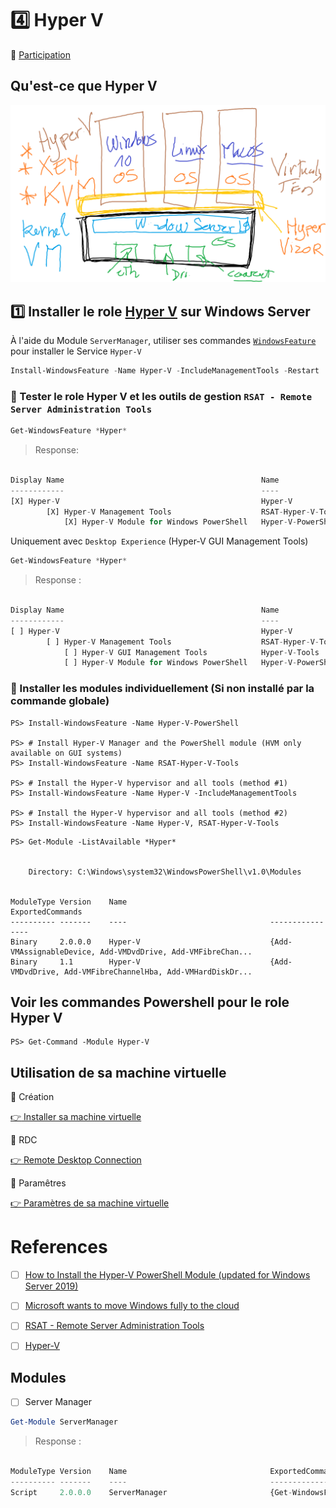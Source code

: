 # :four: Hyper V 

:tada: [Participation](.scripts/Participation.md)

## Qu'est-ce que Hyper V

<img src=images/Hyper-V.png width='' height='' > </img>

## :one: Installer le role [Hyper V](https://docs.microsoft.com/en-us/windows-server/virtualization/hyper-v/get-started/install-the-hyper-v-role-on-windows-server) sur Windows Server 

À l'aide du Module `ServerManager`, utiliser ses commandes [`WindowsFeature`](.docs/WF.md) pour installer le Service `Hyper-V`

```powershell
Install-WindowsFeature -Name Hyper-V -IncludeManagementTools -Restart
```


### :pushpin: Tester le role Hyper V et les outils de gestion `RSAT - Remote Server Administration Tools`

```powershell
Get-WindowsFeature *Hyper*
```
> Response:
```python

Display Name                                            Name                       Install State
------------                                            ----                       -------------
[X] Hyper-V                                             Hyper-V                        Installed
        [X] Hyper-V Management Tools                    RSAT-Hyper-V-Tools             Installed
            [X] Hyper-V Module for Windows PowerShell   Hyper-V-PowerShell             Installed
```

Uniquement avec `Desktop Experience` (Hyper-V GUI Management Tools)

```powershell
Get-WindowsFeature *Hyper*
```
> Response :
```python

Display Name                                            Name                       Install State
------------                                            ----                       -------------
[ ] Hyper-V                                             Hyper-V                        Available
        [ ] Hyper-V Management Tools                    RSAT-Hyper-V-Tools             Available
            [ ] Hyper-V GUI Management Tools            Hyper-V-Tools                  Available
            [ ] Hyper-V Module for Windows PowerShell   Hyper-V-PowerShell             Available
```


### :pushpin: Installer les modules individuellement (Si non installé par la commande globale)

```
PS> Install-WindowsFeature -Name Hyper-V-PowerShell
 
PS> # Install Hyper-V Manager and the PowerShell module (HVM only available on GUI systems)
PS> Install-WindowsFeature -Name RSAT-Hyper-V-Tools
 
PS> # Install the Hyper-V hypervisor and all tools (method #1)
PS> Install-WindowsFeature -Name Hyper-V -IncludeManagementTools
 
PS> # Install the Hyper-V hypervisor and all tools (method #2)
PS> Install-WindowsFeature -Name Hyper-V, RSAT-Hyper-V-Tools
```


```
PS> Get-Module -ListAvailable *Hyper*


    Directory: C:\Windows\system32\WindowsPowerShell\v1.0\Modules


ModuleType Version    Name                                ExportedCommands
---------- -------    ----                                ----------------
Binary     2.0.0.0    Hyper-V                             {Add-VMAssignableDevice, Add-VMDvdDrive, Add-VMFibreChan...
Binary     1.1        Hyper-V                             {Add-VMDvdDrive, Add-VMFibreChannelHba, Add-VMHardDiskDr...

```

## Voir les commandes Powershell pour le role Hyper V

```
PS> Get-Command -Module Hyper-V
```

## Utilisation de sa machine virtuelle

:pushpin: Création

[:point_right: Installer sa machine virtuelle](.docs/VM.md)

:pushpin: RDC

[:point_right: Remote Desktop Connection](.docs/RDC.md)

:pushpin: Paramêtres

[:point_right: Paramètres de sa machine virtuelle](.docs/IP.md)


# References

- [ ] [How to Install the Hyper-V PowerShell Module (updated for Windows Server 2019)](https://www.altaro.com/hyper-v/install-hyper-v-powershell-module/)

- [ ] [Microsoft wants to move Windows fully to the cloud](https://www.theverge.com/2023/6/27/23775117/microsoft-windows-11-cloud-consumer-strategy)
- [ ] [RSAT - Remote Server Administration Tools](https://learn.microsoft.com/en-us/windows-server/virtualization/hyper-v/manage/remotely-manage-hyper-v-hosts)

- [ ] [Hyper-V](https://learn.microsoft.com/en-us/powershell/module/hyper-v/?view=windowsserver2022-ps)

## Modules 

- [ ] Server Manager

```powershell
Get-Module ServerManager
```
> Response :
```python

ModuleType Version    Name                                ExportedCommands
---------- -------    ----                                ----------------
Script     2.0.0.0    ServerManager                       {Get-WindowsFeature, Install-WindowsFeature, Uninstall-Win...

```
